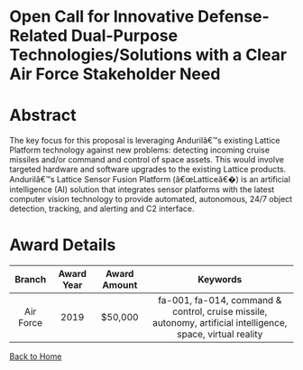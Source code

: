 
Open Call for Innovative Defense-Related Dual-Purpose Technologies/Solutions with a Clear Air Force Stakeholder Need
====================================================================================================================

# Abstract


The key focus for this proposal is leveraging Andurilâ€™s existing Lattice Platform technology against new problems: detecting incoming cruise missiles and/or command and control of space assets. This would involve targeted hardware and software upgrades to the existing Lattice products. Andurilâ€™s Lattice Sensor Fusion Platform (â€œLatticeâ€�) is an artificial intelligence (AI) solution that integrates sensor platforms with the latest computer vision technology to provide automated, autonomous, 24/7 object detection, tracking, and alerting and C2 interface.  

# Award Details

|Branch|Award Year|Award Amount|Keywords|
| :---: | :---: | :---: | :---: |
|Air Force|2019|$50,000|fa-001, fa-014, command & control, cruise missile, autonomy, artificial intelligence, space, virtual reality|
  
  


[Back to Home](https://github.com/chrischow/dod_sbir_awards/Reports/DJ/#1535)